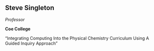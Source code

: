 ## Steve Singleton

*Professor*

**Coe College**

“Integrating Computing Into the Physical Chemistry Curriculum Using A Guided Inquiry Approach”
